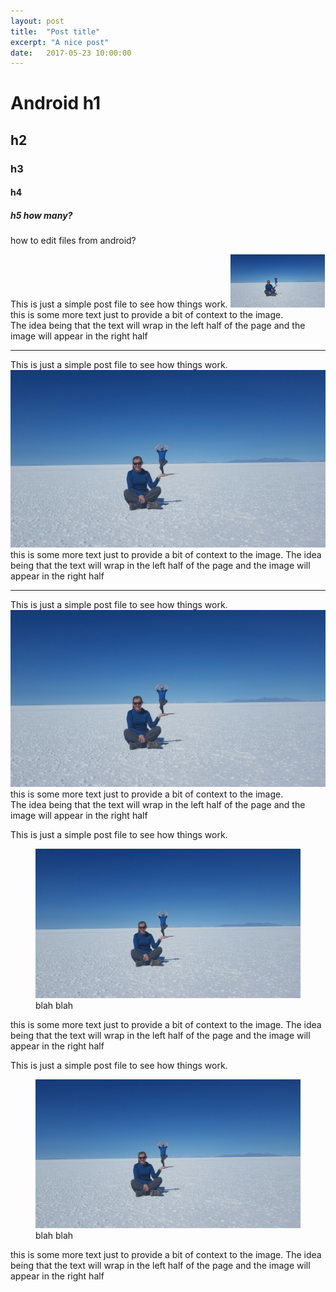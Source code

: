 ```yaml
---
layout: post
title:  "Post title"
excerpt: "A nice post"
date:   2017-05-23 10:00:00
---
```


# Android h1
## h2
### h3
#### h4
##### h5 how many?
how to edit files from android?

This is just a simple post file to see how things work.
<img width="30%" src="/assets/20170410_111022-1600x900.jpg">
this is some more text just to provide a bit of context to the image.  
 The idea being that the text will wrap in the left half of the page 
and the image will appear in the right half

<hr>
<div class="para-image">
This is just a simple post file to see how things work.
<img class="image-left" src="/assets/20170410_111022-1600x900.jpg">
this is some more text just to provide a bit of context to the image.  
The idea being that the text will wrap in the left half of the page 
and the image will appear in the right half
</div>
<hr>

This is just a simple post file to see how things work.
<img class="image-right" src="/assets/20170410_111022-1600x900.jpg">
this is some more text just to provide a bit of context to the image.  
The idea being that the text will wrap in the left half of the page 
and the image will appear in the right half


This is just a simple post file to see how things work.
<figure> 
<img src="/assets/20170410_111022-1600x900.jpg">
<figcaption>blah blah</figcaption>
</figure>
this is some more text just to provide a bit of context to the image.  
The idea being that the text will wrap in the left half of the page 
and the image will appear in the right half


This is just a simple post file to see how things work.
<figure> 
<img class="image-right" src="/assets/20170410_111022-1600x900.jpg">
<figcaption>blah blah</figcaption>
</figure>
this is some more text just to provide a bit of context to the image.  
The idea being that the text will wrap in the left half of the page 
and the image will appear in the right half
